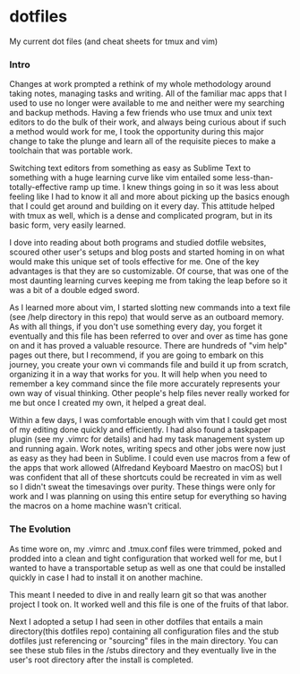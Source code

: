 # dotfiles
My current dot files (and cheat sheets for tmux and vim)


### Intro

Changes at work prompted a rethink of my whole methodology around taking notes, managing tasks and writing.  All of the familiar mac apps that I used to use no longer were available to me and neither were my searching and backup methods. Having a few friends who use tmux and unix text editors to do the bulk of their work, and always being curious about if such a method would work for me, I took the opportunity during this major change to take the plunge and learn all of the requisite pieces to make a toolchain that was portable work.

Switching text editors from something as easy as Sublime Text to something with a huge learning curve like vim entailed some less-than-totally-effective ramp up time.  I knew things going in so it was less about feeling like I had to know it all and more about picking up the basics enough that I could get around and building on it every day.  This attitude helped with tmux as well, which is a dense and complicated program, but in its basic form, very easily learned. 

I dove into reading about both programs and studied dotfile websites, scoured other user's setups and blog posts and started homing in on what would make this unique set of tools effective for me.  One of the key advantages is that they are so customizable.  Of course, that was one of the most daunting learning curves keeping me from taking the leap before so it was a bit of a double edged sword. 

As I learned more about vim, I started slotting new commands into a text file (see /help directory in this repo) that would serve as an outboard memory. As with all things, if you don't use something every day, you forget it eventually and this file has been referred to over and over as time has gone on and it has proved a valuable resource.  There are hundreds of "vim help" pages out there, but I recommend, if you are going to embark on this journey, you create your own vi commands file and build it up from scratch, organizing it in a way that works for you.  It will help when you need to remember a key command since the file more accurately represents your own way of visual thinking.  Other people's help files never really worked for me but once I created my own, it helped a great deal.

Within a few days, I was comfortable enough with vim that I could get most of my editing done quickly and efficiently.  I had also found a taskpaper plugin (see my .vimrc for details) and had my task management system up and running again. Work notes, writing specs and other jobs were now just as easy as they had been in Sublime.  I could even use macros from a few of the apps that work allowed (Alfredand Keyboard Maestro on macOS) but I was confident that all of these shortcuts could be recreated in vim as well so I didn't sweat the timesavings over purity.  These things were only for work and I was planning on using this entire setup for everything so having the macros on a home machine wasn't critical.

### The Evolution

As time wore on, my .vimrc and .tmux.conf files were trimmed, poked and prodded into a clean and tight configuration that worked well for me, but I wanted to have a transportable setup as well as one that could be installed quickly in case I had to install it on another machine.

This meant I needed to dive in and really learn git so that was another project I took on.  It worked well and this file is one of the fruits of that labor.  

Next I adopted a setup I had seen in other dotfiles that entails a main directory(this dotfiles repo) containing all configuration files and the stub dotfiles just referencing or "sourcing" files in the main directory. You can see these stub files in the /stubs directory and they eventually live in the user's root directory after the install is completed. 
